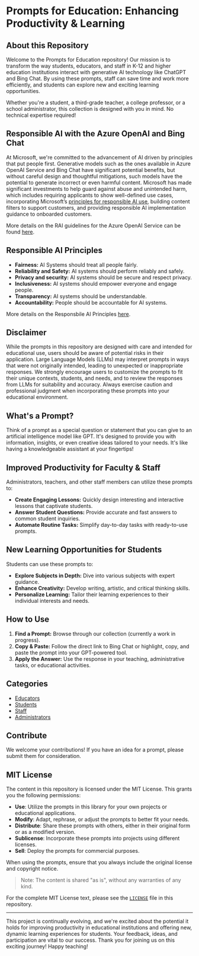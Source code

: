 # Prompts for Education: Enhancing Productivity & Learning

## About this Repository

Welcome to the Prompts for Education repository! Our mission is to transform the way students, educators, and staff in K-12 and higher education institutions interact with generative AI technology like ChatGPT and Bing Chat. By using these prompts, staff can save time and work more efficiently, and students can explore new and exciting learning opportunities.

Whether you're a student, a third-grade teacher, a college professor, or a school administrator, this collection is designed with you in mind. No technical expertise required!

## Responsible AI with the Azure OpenAI and Bing Chat
At Microsoft, we're committed to the advancement of AI driven by principles that put people first. Generative models such as the ones available in Azure OpenAI Service and Bing Chat have significant potential benefits, but without careful design and thoughtful mitigations, such models have the potential to generate incorrect or even harmful content. Microsoft has made significant investments to help guard against abuse and unintended harm, which includes requiring applicants to show well-defined use cases, incorporating Microsoft’s [principles for responsible AI use](https://www.microsoft.com/ai/responsible-ai?activetab=pivot1:primaryr6), building content filters to support customers, and providing responsible AI implementation guidance to onboarded customers.

More details on the RAI guidelines for the Azure OpenAI Service can be found [here](https://learn.microsoft.com/en-us/legal/cognitive-services/openai/transparency-note?context=/azure/cognitive-services/openai/context/context).

## Responsible AI Principles

- **Fairness:** AI Systems should treat all people fairly.
- **Reliability and Safety:** AI systems should perform reliably and safely.
- **Privacy and security:** AI systems should be secure and respect privacy.
- **Inclusiveness:** AI systems should empower everyone and engage people.
- **Transparency:** AI systems should be understandable.
- **Accountability:** People should be accountable for AI systems.

More details on the Responsbile AI Principles [here](https://www.microsoft.com/en-us/ai/responsible-ai).

## Disclaimer

While the prompts in this repository are designed with care and intended for educational use, users should be aware of potential risks in their application. Large Language Models (LLMs) may interpret prompts in ways that were not originally intended, leading to unexpected or inappropriate responses. We strongly encourage users to customize the prompts to fit their unique contexts, students, and needs, and to review the responses from LLMs for suitability and accuracy. Always exercise caution and professional judgment when incorporating these prompts into your educational environment.

## What's a Prompt?

Think of a prompt as a special question or statement that you can give to an artificial intelligence model like GPT. It's designed to provide you with information, insights, or even creative ideas tailored to your needs. It's like having a knowledgeable assistant at your fingertips!

## Improved Productivity for Faculty & Staff

Administrators, teachers, and other staff members can utilize these prompts to:

- **Create Engaging Lessons:** Quickly design interesting and interactive lessons that captivate students.
- **Answer Student Questions:** Provide accurate and fast answers to common student inquiries.
- **Automate Routine Tasks:** Simplify day-to-day tasks with ready-to-use prompts.

## New Learning Opportunities for Students

Students can use these prompts to:

- **Explore Subjects in Depth:** Dive into various subjects with expert guidance.
- **Enhance Creativity:** Develop writing, artistic, and critical thinking skills.
- **Personalize Learning:** Tailor their learning experiences to their individual interests and needs.

## How to Use

1. **Find a Prompt:** Browse through our collection (currently a work in progress).
2. **Copy & Paste:** Follow the direct link to Bing Chat or highlight, copy, and paste the prompt into your GPT-powered tool.
3. **Apply the Answer:** Use the response in your teaching, administrative tasks, or educational activities.

## Categories 

- [Educators](Educators/README.MD)
- [Students](Students/README.MD)
- [Staff](Staff/README.MD)
- [Administrators](Administration/README.MD)

## Contribute

We welcome your contributions! If you have an idea for a prompt, please submit them for consideration. 

## MIT License

The content in this repository is licensed under the MIT License. This grants you the following permissions:

- **Use**: Utilize the prompts in this library for your own projects or educational applications.
- **Modify**: Adapt, rephrase, or adjust the prompts to better fit your needs.
- **Distribute**: Share these prompts with others, either in their original form or as a modified version.
- **Sublicense**: Incorporate these prompts into projects using different licenses.
- **Sell**: Deploy the prompts for commercial purposes.

When using the prompts, ensure that you always include the original license and copyright notice.

> Note: The content is shared "as is", without any warranties of any kind.

For the complete MIT License text, please see the [`LICENSE`](./LICENSE) file in this repository.


---

This project is continually evolving, and we're excited about the potential it holds for improving productivity in educational institutions and offering new, dynamic learning experiences for students. Your feedback, ideas, and participation are vital to our success. Thank you for joining us on this exciting journey! Happy teaching!
